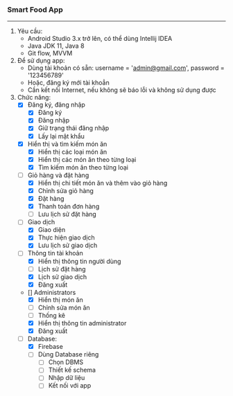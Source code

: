### Smart Food App
***
1. Yêu cầu:
    * Android Studio 3.x trở lên, có thể dùng Intellij IDEA
    * Java JDK 11, Java 8
    * Git flow, MVVM
2. Để sử dụng app:
    * Dùng tài khoản có sẵn: username = 'admin@gmail.com', password = '123456789'
    * Hoặc, đăng ký mới tài khoẳn
    * Cần kết nối Internet, nếu không sẽ báo lỗi và không sử dụng được
3.  Chức năng:
    * [x] Đăng ký, đăng nhập
        * [x] Đăng ký
        * [x] Đăng nhập
        * [x] Giữ trạng thái đăng nhập
        * [x] Lấy lại mật khẩu
    * [x] Hiển thị và tìm kiếm món ăn
        * [x] Hiển thị các loại món ăn
        * [x] Hiển thị các món ăn theo từng loại
        * [x] Tìm kiếm món ăn theo từng loại
    * [ ] Giỏ hàng và đặt hàng
        * [x] Hiển thị chi tiết món ăn và thêm vào giỏ hàng
        * [x] Chỉnh sửa giỏ hàng
        * [x] Đặt hàng
        * [x] Thanh toán đơn hàng
        * [ ] Lưu lịch sử đặt hàng
    * [ ] Giao dịch
        * [x] Giao diện
        * [x] Thực hiện giao dịch
        * [x] Lưu lịch sử giao dịch
    * [ ] Thông tin tài khoản
        * [x] Hiển thị thông tin người dùng
        * [ ] Lịch sử đặt hàng
        * [x] Lịch sử giao dịch
        * [x] Đăng xuất
    * [] Administrators
        * [x] Hiển thị món ăn
        * [ ] Chỉnh sửa món ăn
        * [ ] Thống kê
        * [x] Hiển thị thông tin administrator
        * [x] Đăng xuất
    * [ ] Database:
        * [x] Firebase
        * [ ] Dùng Database riêng
            * [ ] Chọn DBMS
            * [ ] Thiết kế schema
            * [ ] Nhập dữ liệu
            * [ ] Kết nối với app